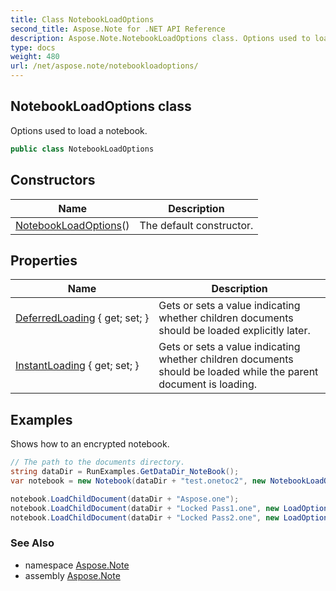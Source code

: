 ```yaml
---
title: Class NotebookLoadOptions
second_title: Aspose.Note for .NET API Reference
description: Aspose.Note.NotebookLoadOptions class. Options used to load a notebook
type: docs
weight: 480
url: /net/aspose.note/notebookloadoptions/
---
```

## NotebookLoadOptions class

Options used to load a notebook.

```csharp
public class NotebookLoadOptions
```

## Constructors

| Name | Description |
| --- | --- |
| [NotebookLoadOptions](notebookloadoptions/)() | The default constructor. |

## Properties

| Name | Description |
| --- | --- |
| [DeferredLoading](../../aspose.note/notebookloadoptions/deferredloading/) { get; set; } | Gets or sets a value indicating whether children documents should be loaded explicitly later. |
| [InstantLoading](../../aspose.note/notebookloadoptions/instantloading/) { get; set; } | Gets or sets a value indicating whether children documents should be loaded while the parent document is loading. |

## Examples

Shows how to an encrypted notebook.

```csharp
// The path to the documents directory.
string dataDir = RunExamples.GetDataDir_NoteBook();
var notebook = new Notebook(dataDir + "test.onetoc2", new NotebookLoadOptions() { DeferredLoading = true });

notebook.LoadChildDocument(dataDir + "Aspose.one");  
notebook.LoadChildDocument(dataDir + "Locked Pass1.one", new LoadOptions() { DocumentPassword = "pass" });
notebook.LoadChildDocument(dataDir + "Locked Pass2.one", new LoadOptions() { DocumentPassword = "pass2" });
```

### See Also

* namespace [Aspose.Note](../../aspose.note/)
* assembly [Aspose.Note](../../)



